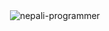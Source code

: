 <p>&nbsp;<img align="center" src="https://github-readme-stats.vercel.app/api?username=nepali-programmer&show_icons=true&locale=en" alt="nepali-programmer" /></p>
